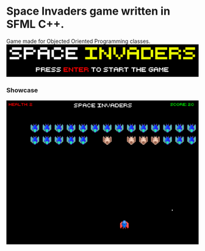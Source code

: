 # Space Invaders game written in SFML C++.
Game made for Objected Oriented Programming classes.
<img src="Media_img/logo.png" alt="Logo">
<h3> Showcase </h3>
<div>
<img src="Media_img/1.png" alt="screenshot 1">
</div>